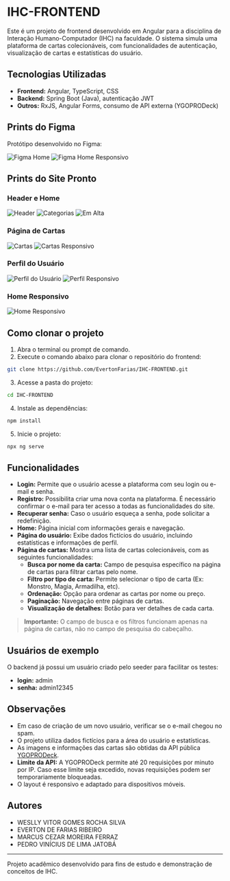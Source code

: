 # IHC-FRONTEND

Este é um projeto de frontend desenvolvido em Angular para a disciplina de Interação Humano-Computador (IHC) na faculdade. O sistema simula uma plataforma de cartas colecionáveis, com funcionalidades de autenticação, visualização de cartas e estatísticas do usuário.

## Tecnologias Utilizadas

- **Frontend:** Angular, TypeScript, CSS
- **Backend:** Spring Boot (Java), autenticação JWT
- **Outros:** RxJS, Angular Forms, consumo de API externa (YGOPRODeck)

## Prints do Figma

Protótipo desenvolvido no Figma:

![Figma Home](public/readme-img/figma/figma-home.png)
![Figma Home Responsivo](public/readme-img/figma/figma-home-responsivo.png)

## Prints do Site Pronto

### Header e Home
![Header](public/readme-img/site/home-header.png)
![Categorias](public/readme-img/site/home-categorias.png)
![Em Alta](public/readme-img/site/home-emalta.png)

### Página de Cartas
![Cartas](public/readme-img/site/cards.png)
![Cartas Responsivo](public/readme-img/site/cards-responsivo.png)

### Perfil do Usuário
![Perfil do Usuário](public/readme-img/site/user-profile.png)
![Perfil Responsivo](public/readme-img/site/user-profile-responsivo.png)

### Home Responsivo
![Home Responsivo](public/readme-img/site/site-home-responsivo.png)

## Como clonar o projeto

1. Abra o terminal ou prompt de comando.
2. Execute o comando abaixo para clonar o repositório do frontend:

```bash
git clone https://github.com/EvertonFarias/IHC-FRONTEND.git
```

3. Acesse a pasta do projeto:
```bash
cd IHC-FRONTEND
```

4. Instale as dependências:
```bash
npm install
```

5. Inicie o projeto:
```bash
npx ng serve
```

## Funcionalidades

- **Login:** Permite que o usuário acesse a plataforma com seu login ou e-mail e senha.
- **Registro:** Possibilita criar uma nova conta na plataforma. É necessário confirmar o e-mail para ter acesso a todas as funcionalidades do site.
- **Recuperar senha:** Caso o usuário esqueça a senha, pode solicitar a redefinição. 
- **Home:** Página inicial com informações gerais e navegação.
- **Página do usuário:** Exibe dados fictícios do usuário, incluindo estatísticas e informações de perfil.
- **Página de cartas:** Mostra uma lista de cartas colecionáveis, com as seguintes funcionalidades:
  - **Busca por nome da carta:** Campo de pesquisa específico na página de cartas para filtrar cartas pelo nome.
  - **Filtro por tipo de carta:** Permite selecionar o tipo de carta (Ex: Monstro, Magia, Armadilha, etc).
  - **Ordenação:** Opção para ordenar as cartas por nome ou preço.
  - **Paginação:** Navegação entre páginas de cartas.
  - **Visualização de detalhes:** Botão para ver detalhes de cada carta.

> **Importante:** O campo de busca e os filtros funcionam apenas na página de cartas, não no campo de pesquisa do cabeçalho.

## Usuários de exemplo

O backend já possui um usuário criado pelo seeder para facilitar os testes:

- **login:** admin
- **senha:** admin12345

## Observações
- Em caso de criação de um novo usuário, verificar se o e-mail chegou no spam.
- O projeto utiliza dados fictícios para a área do usuário e estatísticas.
- As imagens e informações das cartas são obtidas da API pública [YGOPRODeck](https://db.ygoprodeck.com/api-guide/).
- **Limite da API:** A YGOPRODeck permite até 20 requisições por minuto por IP. Caso esse limite seja excedido, novas requisições podem ser temporariamente bloqueadas.
- O layout é responsivo e adaptado para dispositivos móveis.

## Autores

- WESLLY VITOR GOMES ROCHA SILVA
- EVERTON DE FARIAS RIBEIRO
- MARCUS CEZAR MOREIRA FERRAZ
- PEDRO VINÍCIUS DE LIMA JATOBÁ

---

Projeto acadêmico desenvolvido para fins de estudo e demonstração de conceitos de IHC.
